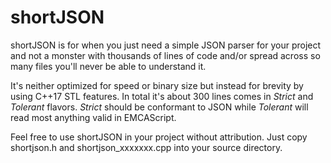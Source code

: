 # shortJSON
shortJSON is for when you just need a simple JSON parser for your project and not a monster with thousands of lines of code and/or spread across so many files you'll never be able to understand it.

It's neither optimized for speed or binary size but instead for brevity by using C++17 STL features.  In total it's about 300 lines comes in _Strict_ and _Tolerant_ flavors.  _Strict_ should be conformant to JSON while _Tolerant_ will read most anything valid in EMCAScript.

Feel free to use shortJSON in your project without attribution.  Just copy shortjson.h and shortjson_xxxxxxx.cpp into your source directory.

